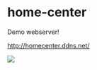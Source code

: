 # home-center
Demo webserver!

http://homecenter.ddns.net/

<img src="http://i.imgur.com/P1p2bQv.png">
